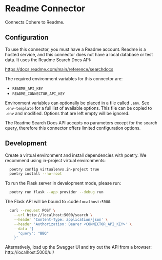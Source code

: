# Readme Connector

Connects Cohere to Readme.

## Configuration

To use this connector, you must have a Readme account. Readme is a hosted service, and this connector
does not have a local database or test data. It uses the Readme Search Docs API:

https://docs.readme.com/main/reference/searchdocs

The required environment variables for this connector are:

- `README_API_KEY`
- `README_CONNECTOR_API_KEY`

Environment variables can optionally be placed in a file called `.env`. See `.env-template` for a
full list of available options. This file can be copied to `.env` and modified. Options that are
left empty will be ignored.

The Readme Search Docs API accepts no parameters except for the search query, therefore this connector offers limited configuration options.

## Development

Create a virtual environment and install dependencies with poetry. We recommend using in-project virtual environments:

```bash
  poetry config virtualenvs.in-project true
  poetry install --no-root
```

To run the Flask server in development mode, please run:

```bash
  poetry run flask --app provider --debug run
```

The Flask API will be bound to :code:`localhost:5000`.

```bash
  curl --request POST \
    --url http://localhost:5000/search \
    --header 'Content-Type: application/json' \
    --header 'Authorization: Bearer <CONNECTOR_API_KEY>' \
    --data '{
      "query": "BBQ"
    }'
```

Alternatively, load up the Swagger UI and try out the API from a browser: http://localhost:5000/ui/
